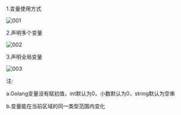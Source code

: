 1.变量使用方式

![001](D:\Golang_Notes\Golang变量与数据类型\Golang变量\001.png)

2.声明多个变量

![002](D:\Golang_Notes\Golang变量与数据类型\Golang变量\002.png)

3.声明全局变量

![003](D:\Golang_Notes\Golang变量与数据类型\Golang变量\003.png)

注:

a.Golang变量没有赋初值，int默认为0，小数默认为0，string默认为空串

b.变量能在当前区域的同一类型范围内变化